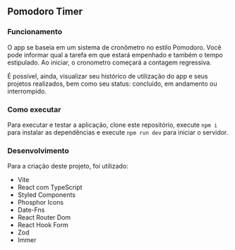 ## Pomodoro Timer

### Funcionamento
O app se baseia em um sistema de cronômetro no estilo Pomodoro. Você pode informar qual a tarefa em que estará empenhado e também o tempo estipulado. Ao iniciar, o cronometro começará a contagem regressiva.

É possível, ainda, visualizar seu histórico de utilização do app e seus projetos realizados, bem como seu status: concluído, em andamento ou interrompido.

### Como executar
Para executar e testar a aplicação, clone este repositório, execute ``npm i`` para instalar as dependências e execute ``npm run dev`` para iniciar o servidor.

### Desenvolvimento
Para a criação deste projeto, foi utilizado:

- Vite
- React com TypeScript
- Styled Components
- Phosphor Icons
- Date-Fns
- React Router Dom
- React Hook Form
- Zod
- Immer